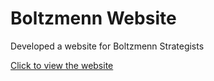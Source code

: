 # Boltzmenn Website

Developed a website for Boltzmenn Strategists

[Click to view the website](https://odiasesamuel.github.io/Boltzmenn-Website/)